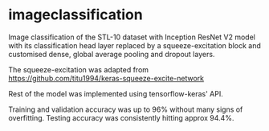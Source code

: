 # imageclassification
Image classification of the STL-10 dataset with Inception ResNet V2 model with its classification head layer replaced by a squeeze-excitation block and customised dense, global average pooling and dropout layers.

The squeeze-excitation was adapted from https://github.com/titu1994/keras-squeeze-excite-network

Rest of the model was implemented using tensorflow-keras' API.

Training and validation accuracy was up to 96% without many signs of overfitting. Testing accuracy was consistently hitting approx 94.4%.
